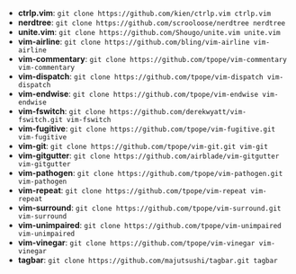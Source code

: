 * **ctrlp.vim**:       `git clone https://github.com/kien/ctrlp.vim ctrlp.vim`
* **nerdtree**:        `git clone https://github.com/scrooloose/nerdtree nerdtree`
* **unite.vim**:       `git clone https://github.com/Shougo/unite.vim unite.vim`
* **vim-airline**:     `git clone https://github.com/bling/vim-airline vim-airline`
* **vim-commentary**:  `git clone https://github.com/tpope/vim-commentary vim-commentary`
* **vim-dispatch**:    `git clone https://github.com/tpope/vim-dispatch vim-dispatch`
* **vim-endwise**:     `git clone https://github.com/tpope/vim-endwise vim-endwise`
* **vim-fswitch**:     `git clone https://github.com/derekwyatt/vim-fswitch.git vim-fswitch`
* **vim-fugitive**:    `git clone https://github.com/tpope/vim-fugitive.git vim-fugitive`
* **vim-git**:         `git clone https://github.com/tpope/vim-git.git vim-git`
* **vim-gitgutter**:   `git clone https://github.com/airblade/vim-gitgutter vim-gitgutter`
* **vim-pathogen**:    `git clone https://github.com/tpope/vim-pathogen.git vim-pathogen`
* **vim-repeat**:      `git clone https://github.com/tpope/vim-repeat vim-repeat`
* **vim-surround**:    `git clone https://github.com/tpope/vim-surround.git vim-surround`
* **vim-unimpaired**:  `git clone https://github.com/tpope/vim-unimpaired vim-unimpaired`
* **vim-vinegar**:     `git clone https://github.com/tpope/vim-vinegar vim-vinegar`
* **tagbar**:          `git clone https://github.com/majutsushi/tagbar.git tagbar`
